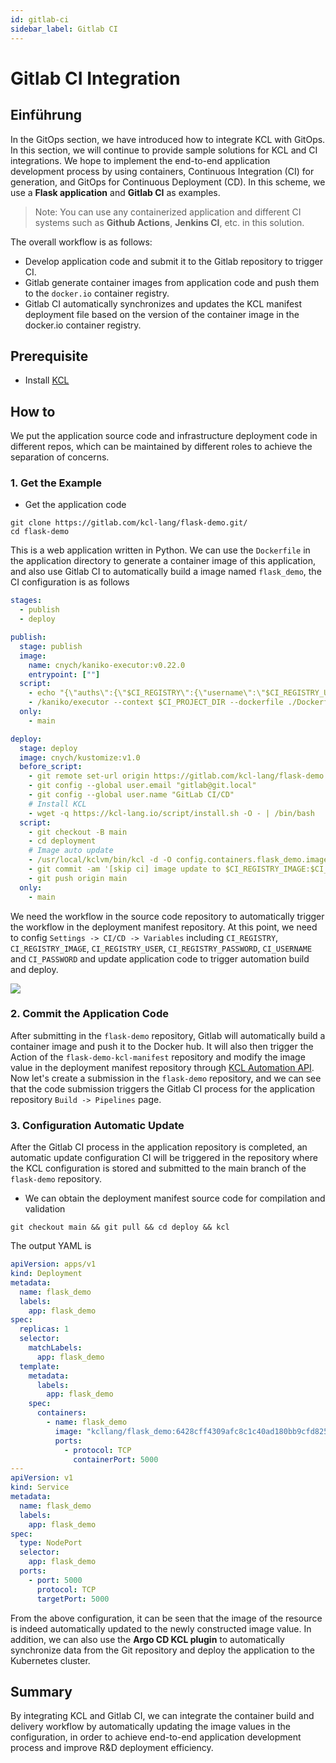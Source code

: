 ```yaml
---
id: gitlab-ci
sidebar_label: Gitlab CI
---
```


# Gitlab CI Integration

## Einführung

In the GitOps section, we have introduced how to integrate KCL with GitOps. In this section, we will continue to provide sample solutions for KCL and CI integrations. We hope to implement the end-to-end application development process by using containers, Continuous Integration (CI) for generation, and GitOps for Continuous Deployment (CD). In this scheme, we use a **Flask application** and **Gitlab CI** as examples.

> Note: You can use any containerized application and different CI systems such as **Github Actions**, **Jenkins CI**, etc. in this solution.

The overall workflow is as follows:

- Develop application code and submit it to the Gitlab repository to trigger CI.
- Gitlab generate container images from application code and push them to the `docker.io` container registry.
- Gitlab CI automatically synchronizes and updates the KCL manifest deployment file based on the version of the container image in the docker.io container registry.

## Prerequisite

- Install [KCL](https://kcl-lang.io/docs/user_docs/getting-started/install)

## How to

We put the application source code and infrastructure deployment code in different repos, which can be maintained by different roles to achieve the separation of concerns.

### 1. Get the Example

- Get the application code

```shell
git clone https://gitlab.com/kcl-lang/flask-demo.git/
cd flask-demo
```

This is a web application written in Python. We can use the `Dockerfile` in the application directory to generate a container image of this application, and also use Gitlab CI to automatically build a image named `flask_demo`, the CI configuration is as follows

```yaml
stages:
  - publish
  - deploy

publish:
  stage: publish
  image:
    name: cnych/kaniko-executor:v0.22.0
    entrypoint: [""]
  script:
    - echo "{\"auths\":{\"$CI_REGISTRY\":{\"username\":\"$CI_REGISTRY_USER\",\"password\":\"$CI_REGISTRY_PASSWORD\"}}}" > /kaniko/.docker/config.json
    - /kaniko/executor --context $CI_PROJECT_DIR --dockerfile ./Dockerfile --destination $CI_REGISTRY_IMAGE:$CI_COMMIT_SHA
  only:
    - main

deploy:
  stage: deploy
  image: cnych/kustomize:v1.0
  before_script:
    - git remote set-url origin https://gitlab.com/kcl-lang/flask-demo
    - git config --global user.email "gitlab@git.local"
    - git config --global user.name "GitLab CI/CD"
    # Install KCL
    - wget -q https://kcl-lang.io/script/install.sh -O - | /bin/bash
  script:
    - git checkout -B main
    - cd deployment
    # Image auto update
    - /usr/local/kclvm/bin/kcl -d -O config.containers.flask_demo.image="$CI_REGISTRY_IMAGE:$CI_COMMIT_SHORT_SHA"
    - git commit -am '[skip ci] image update to $CI_REGISTRY_IMAGE:$CI_COMMIT_SHORT_SHA'
    - git push origin main
  only:
    - main
```

We need the workflow in the source code repository to automatically trigger the workflow in the deployment manifest repository. At this point, we need to config `Settings -> CI/CD -> Variables` including `CI_REGISTRY`, `CI_REGISTRY_IMAGE`, `CI_REGISTRY_USER`, `CI_REGISTRY_PASSWORD`, `CI_USERNAME` and `CI_PASSWORD` and update application code to trigger automation build and deploy.

![](/img/docs/user_docs/guides/ci-integration/gitlab-ci-variables.jpg)

### 2. Commit the Application Code

After submitting in the `flask-demo` repository, Gitlab will automatically build a container image and push it to the Docker hub. It will also then trigger the Action of the `flask-demo-kcl-manifest` repository and modify the image value in the deployment manifest repository through [KCL Automation API](/docs/user_docs/guides/automation). Now let's create a submission in the `flask-demo` repository, and we can see that the code submission triggers the Gitlab CI process for the application repository `Build -> Pipelines` page.

### 3. Configuration Automatic Update

After the Gitlab CI process in the application repository is completed, an automatic update configuration CI will be triggered in the repository where the KCL configuration is stored and submitted to the main branch of the `flask-demo` repository.

- We can obtain the deployment manifest source code for compilation and validation

```shell
git checkout main && git pull && cd deploy && kcl
```

The output YAML is

```yaml
apiVersion: apps/v1
kind: Deployment
metadata:
  name: flask_demo
  labels:
    app: flask_demo
spec:
  replicas: 1
  selector:
    matchLabels:
      app: flask_demo
  template:
    metadata:
      labels:
        app: flask_demo
    spec:
      containers:
        - name: flask_demo
          image: "kcllang/flask_demo:6428cff4309afc8c1c40ad180bb9cfd82546be3e"
          ports:
            - protocol: TCP
              containerPort: 5000
---
apiVersion: v1
kind: Service
metadata:
  name: flask_demo
  labels:
    app: flask_demo
spec:
  type: NodePort
  selector:
    app: flask_demo
  ports:
    - port: 5000
      protocol: TCP
      targetPort: 5000
```

From the above configuration, it can be seen that the image of the resource is indeed automatically updated to the newly constructed image value. In addition, we can also use the **Argo CD KCL plugin** to automatically synchronize data from the Git repository and deploy the application to the Kubernetes cluster.

## Summary

By integrating KCL and Gitlab CI, we can integrate the container build and delivery workflow by automatically updating the image values in the configuration, in order to achieve end-to-end application development process and improve R&D deployment efficiency.
